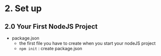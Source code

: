# 2. Set up

## 2.0 Your First NodeJS Project

- package.json
  - the first file you have to create when you start your nodeJS project
  - `npm init` : create package.json
